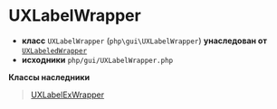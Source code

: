 # UXLabelWrapper

- **класс** `UXLabelWrapper` (`php\gui\UXLabelWrapper`) **унаследован от** [`UXLabeledWrapper`](https://github.com/jphp-compiler/develnext/blob/master/dn-app-framework/api-docs/classes/php/gui/UXLabeledWrapper.ru.md)
- **исходники** `php/gui/UXLabelWrapper.php`

**Классы наследники**

> [UXLabelExWrapper](https://github.com/jphp-compiler/develnext/blob/master/dn-app-framework/api-docs/classes/php/gui/UXLabelExWrapper.ru.md)